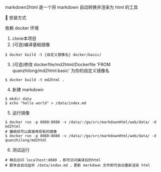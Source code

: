 
markdown2html 是一个将 markdown 自动转换并渲染为 html 的工具

🚀 安装方式

依赖 docker 环境

1. clone本项目
2. (可选)编译基础镜像

```shell
$ docker build -t {自定义镜像名} docker/basic/
```
3. (可选)修改 dockerfile/md2html/Dockerfile 'FROM quanzhilong/md2html:basic' 为你的自定义镜像名

```
$ docker build -t md2html .
```
4. 新建 markdown
```
$ mkdir data
$ echo "hello world" > /data/index.md
```
5. 运行镜像

```
$ docker run -p 8080:8080 -v /data/:/go/src/markdownHtml/web/data/ -d md2html
# 嫌麻烦可以直接用现有的镜像
$ docker run -p 8080:8080 -v /data/:/go/src/markdownHtml/web/data/ -d quanzhilong/md2html
```
6. 测试运行
```
# 稍后访问 localhost:8080 ，即可访问编译后的html
# 脚本会自动监听 /data/index.md ，更新 markdown 文件即可自动重新渲染 html
```
